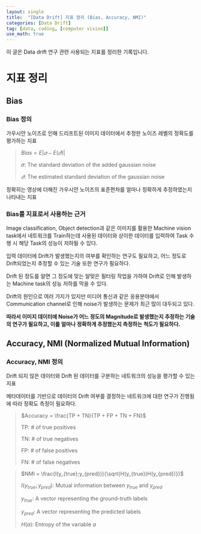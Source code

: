```yaml
---
layout: single
title:  "[Data Drift] 지표 정리 (Bias, Accuracy, NMI)"
categories: [Data Drift]
tag: [data, coding, [computer vision]]
use_math: true
---
```


이 글은 Data drift 연구 관련 사용되는 지표를 정리한 기록입니다.



# 지표 정리

## Bias

### Bias 정의

가우시안 노이즈로 인해 드리프트된 이미지 데이터에서 추정한 노이즈 레벨의 정확도를 평가하는 지표

>$Bias = E \left\vert 𝜎 - E(\hat{𝜎}) \right\vert$
>
>𝜎: The standard deviation of the added gaussian noise
>
>$\hat{𝜎}$: The estimated standard deviation of the gaussian noise

정확히는 영상에 더해진 가우시안 노이즈의 표준편차를 얼마나 정확하게 추정하였는지 나타내는 지표

### Bias를 지표로서 사용하는 근거

Image classification, Object detection과 같은 이미지를 활용한 Machine vision task에서 네트워크를 Train하는데 사용된 데이터와 상이한 데이터를 입력하여 Task 수행 시 해당 Task의 성능이 저하될 수 있다. 

입력 데이터에 Drift가 발생했는지의 여부를 확인하는 연구도 필요하고, 어느 정도로 Drift되었는지 추정할 수 있는 기술 또한 연구가 필요하다. 

Drift 된 정도를 알면 그 정도에 맞는 알맞은 필터링 작업을 가하여 Drift로 인해 발생하는 Machine task의 성능 저하를 막을 수 있다. 

Drift의 원인으로 여러 가지가 있지만 미디어 통신과 같은 응용분야에서 Communication channel로 인해 noise가 발생하는 문제가 최근 많이 대두되고 있다.

**따라서 이미지 데이터에 Noise가 어느 정도의 Magnitude로 발생했는지 추정하는 기술의 연구가 필요하고, 이를 얼마나 정확하게 추정했는지 측정하는 척도가 필요하다.**

## Accuracy, NMI (Normalized Mutual Information)

### Accuracy, NMI 정의

Drift 되지 않은 데이터와 Drift 된 데이터를 구분하는 네트워크의 성능을 평가할 수 있는 지표

메타데이터를 기반으로 데이터의 Drift 여부를 결정하는 네트워크에 대한 연구가 진행됨에 따라 정확도 측정이 필요하다.

>$Accuracy = \frac{TP + TN}{TP + FP + TN + FN}$
>
>TP: # of true positives
>
>TN: # of true negatives
>
>FP: # of false positives
>
>FN: # of false negatives

>$NMI = \frac{I(y_{true};y_{pred})}{\sqrt{H(y_{true})H(y_{pred})}}$
>
>$I(y_{true};y_{pred})$: Mutual information between $y_{true}$ and $y_{pred}$
>
>$y_{true}$: A vector representing the ground-truth labels
>
>$y_{pred}$: A vector representing the predicted labels
>
>$H(a)$: Entropy of the variable *a*

